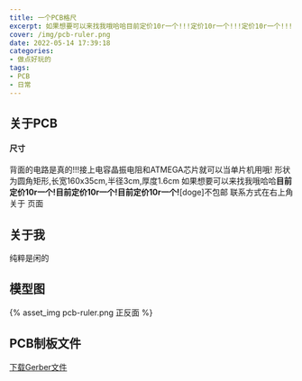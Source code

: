 ```yaml
---
title: 一个PCB格尺
excerpt: 如果想要可以来找我哦哈哈目前定价10r一个!!!定价10r一个!!!定价10r一个!!!
cover: /img/pcb-ruler.png
date: 2022-05-14 17:39:18
categories: 
- 做点好玩的
tags:
- PCB
- 日常
---
```

## 关于PCB

#### 尺寸
背面的电路是真的!!!接上电容晶振电阻和ATMEGA芯片就可以当单片机用哦!
形状为圆角矩形,长宽160x35cm,半径3cm,厚度1.6cm
如果想要可以来找我哦哈哈**目前定价10r一个!目前定价10r一个!目前定价10r一个!**[doge]不包邮
联系方式在右上角 关于 页面
## 关于我
纯粹是闲的

## 模型图

{% asset_img pcb-ruler.png 正反面 %}

## PCB制板文件

[下载Gerber文件](Gerber_PCB_ruler.zip "Gerber文件下载")